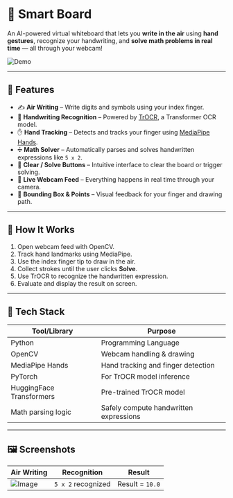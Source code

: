 # 🧠 Smart Board

An AI-powered virtual whiteboard that lets you **write in the air** using **hand gestures**, recognize your handwriting, and **solve math problems in real time** — all through your webcam!

![Demo](https://github.com/user-attachments/assets/9ad9f03e-c9ec-48cc-b488-5c116f662a66)

---

## 📌 Features

- ✍️ **Air Writing** – Write digits and symbols using your index finger.
- 🧠 **Handwriting Recognition** – Powered by [TrOCR](https://huggingface.co/microsoft/trocr-base-handwritten), a Transformer OCR model.
- ✋ **Hand Tracking** – Detects and tracks your finger using [MediaPipe Hands](https://google.github.io/mediapipe/solutions/hands.html).
- ➗ **Math Solver** – Automatically parses and solves handwritten expressions like `5 x 2`.
- 🧼 **Clear / Solve Buttons** – Intuitive interface to clear the board or trigger solving.
- 🎥 **Live Webcam Feed** – Everything happens in real time through your camera.
- 🔲 **Bounding Box & Points** – Visual feedback for your finger and drawing path.

---

## 🚀 How It Works

1. Open webcam feed with OpenCV.
2. Track hand landmarks using MediaPipe.
3. Use the index finger tip to draw in the air.
4. Collect strokes until the user clicks **Solve**.
5. Use TrOCR to recognize the handwritten expression.
6. Evaluate and display the result on screen.

---

## 🧰 Tech Stack

| Tool/Library            | Purpose                                 |
|-------------------------|-----------------------------------------|
| Python                  | Programming Language                    |
| OpenCV                  | Webcam handling & drawing               |
| MediaPipe Hands         | Hand tracking and finger detection      |
| PyTorch                 | For TrOCR model inference               |
| HuggingFace Transformers| Pre-trained TrOCR model                 |
| Math parsing logic      | Safely compute handwritten expressions  |

---

## 🖼️ Screenshots

| Air Writing | Recognition | Result |
|-------------|-------------|--------|
| ![Image](https://github.com/user-attachments/assets/d58c7e04-d898-4370-bb90-434337865fcf) | `5 x 2` recognized | Result = `10.0` |


